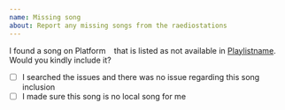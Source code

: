 ```yaml
---
name: Missing song
about: Report any missing songs from the raediostations
---
```


I found a song on Platform ` ` that is listed as not available in [Playlistname](#link/to7playlist).
Would you kindly include it?

[Link to the song on the specific Platform.]: #

* [ ] I searched the issues and there was no issue regarding this song inclusion
* [ ] I made sure this song is no local song for me

[Please @mention the current maintainer of the list so the maintainer can look at it]: #
[Currently @h4llow3En for Apple Music and @marauderxtreme for Spotify]: #

